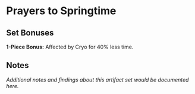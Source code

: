 # Prayers to Springtime

## Set Bonuses

**1-Piece Bonus:** Affected by Cryo for 40% less time.

## Notes

*Additional notes and findings about this artifact set would be documented here.*

